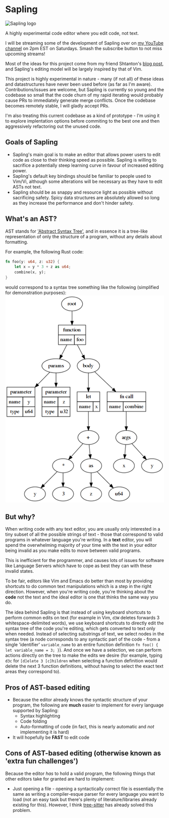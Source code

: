 # Sapling

![Sapling logo](https://raw.githubusercontent.com/kneasle/sapling/master/resources/sapling.gif)

A highly experimental code editor where you edit code, not text.

I will be streaming some of the development of Sapling over on
[my YouTube channel](https://www.youtube.com/channel/UCKl0T4IDZC3vUz152hDAzGw) on 2pm EST on
Saturdays.  Smash the subscribe button to not miss upcoming streams!

Most of the ideas for this project come from my friend Shtanton's
[blog post](http://shtanton.com/ex.html), and Sapling's editing model will be largely inspired by
that of Vim.

This project is highly experimental in nature - many (if not all) of these ideas and datastructures
have never been used before (as far as I'm aware).  Contributions/issues are welcome, but Sapling
is currently so young and the codebase so small that the code churn of my rapid iterating would
probably cause PRs to immediately generate merge conflicts.  Once the codebase becomes remotely
stable, I will gladly accept PRs.

I'm also treating this current codebase as a kind of prototype - I'm using it to explore
implentation options before commiting to the best one and then aggressively refactoring out the
unused code.

## Goals of Sapling

- Sapling's main goal is to make an editor that allows power users to edit code as close to their
  thinking speed as possible.  Sapling is willing to sacrifice a potentially steep learning curve
  in favour of increased editing power.
- Sapling's default key bindings should be familiar to people used to Vim/Vi, although some
  alterations will be necessary as they have to edit ASTs not text.
- Sapling should be as snappy and resource light as possible without sacrificing safety.  Spicy
  data structures are absolutely allowed so long as they increase the performance and don't hinder
  safety.
  
## What's an AST?

AST stands for ['Abstract Syntax Tree'](https://en.wikipedia.org/wiki/Abstract_syntax_tree), and in
essence it is a tree-like representation of only the structure of a program, without any details
about formatting.

For example, the following Rust code:
```rust
fn foo(y: u64, z: u32) {
    let x = y * 3 + z as u64;
    combine(x, y);
}
```
would correspond to a syntax tree something like the following (simplified for demonstration
purposes):
![Example tree](/resources/example_tree.png)

## But why?

When writing code with any text editor, you are usually only interested in a tiny subset of all the
possible strings of text - those that correspond to valid programs in whatever language you're
writing.  In a **text** editor, you will spend the overwhelming majority of your time with the text
in your editor being invalid as you make edits to move between valid programs.

This is inefficient for the programmer, and causes lots of issues for software like Language
Servers which have to cope as best they can with these invalid states.

To be fair, editors like Vim and Emacs do better than most by providing shortcuts to do common text
manipulations which is a step in the right direction.  However, when you're writing code, you're
thinking about the **code** not the text and the ideal editor is one that thinks the same way you
do.

The idea behind Sapling is that instead of using keyboard shortcuts to perform common edits on text
(for example in Vim, `d3W` deletes forwards 3 whitespace-delimited words), we use keyboard
shortcuts to directly edit the syntax tree of the code you're editing, which gets converted to text
only when needed.  Instead of selecting substrings of text, we select nodes in the syntax tree (a
node corresponds to any syntactic part of the code - from a single 'identifier' `variable_name` to
an entire function definition `fn foo() { let variable_name = 3; }`).  And once we have a
selection, we can perform actions directly on the tree to make the edits we desire (for example,
typing `d3c` for `[d]elete 3 [c]hildren` when selecting a function definition would delete the next
3 function definitions, without having to select the exact text areas they correspond to).

## Pros of AST-based editing

- Because the editor already knows the syntactic structure of your program, the following are
  **much** easier to implement for every language supported by Sapling:
  - Syntax highlighting
  - Code folding
  - Auto-formatting of code (in fact, this is nearly automatic and *not* implementing it is hard)
- It will hopefully be **FAST** to edit code

## Cons of AST-based editing (otherwise known as 'extra fun challenges')

Because the editor *has* to hold a valid program, the following things that other editors take for
granted are hard to implement:
- Just opening a file - opening a syntactically correct file is essentially the same as writing a
  compiler-esque parser for every language you want to load (not an easy task but there's plenty of
  literature/libraries already existing for this).  However, I think
  [tree-sitter](https://github.com/tree-sitter/tree-sitter) has already solved this problem.

